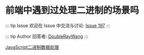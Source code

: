 # 前端中遇到过处理二进制的场景吗



::: tip Issue 
 欢迎在 Issue 中交流与讨论: [Issue 197](https://github.com/shfshanyue/Daily-Question/issues/197) 
:::

::: tip Author 
回答者: [DoubleRayWang](https://github.com/DoubleRayWang) 
:::

[JavaScript二进制数据处理](http://coinfaces.me/posts/handling-binary-data-using-javascript/)